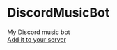 # DiscordMusicBot
 My Discord music bot
<br>
[Add it to your server](https://discord.com/api/oauth2/authorize?client_id=1071190964519055401&permissions=8&scope=bot)
